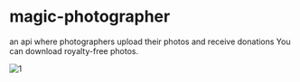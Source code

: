 # magic-photographer
 an api where photographers upload their photos and receive donations
You can download royalty-free photos.

![1](https://user-images.githubusercontent.com/115570807/199340137-c7962f5a-62f8-4cfa-b43c-bd2d40d8003e.jpg)
